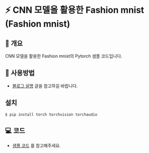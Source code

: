 # ⚡ CNN 모델을 활용한 Fashion mnist (Fashion mnist)

## 📘 개요
CNN 모델을 활용한 Fashion mnist의 Pytorch 샘플 코드입니다.

## 🚀 사용방법  
- [블로그 설명](https://yscho03.tistory.com/46) 글을 참고하길 바랍니다.

## 설치
```
$ pip install torch torchvision torchaudio
```

## 💻 코드
- [샘플 코드](train.ipynb) 를 참고해주세요.
